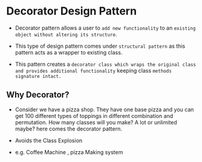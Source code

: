 # Decorator Design Pattern

- Decorator pattern allows a user to `add new functionality` to an `existing object without altering its structure`.
- This type of design pattern comes under `structural pattern` as this pattern acts as a wrapper to existing class.

- This pattern creates a `decorator class which wraps the original class and provides additional functionality` keeping class `methods signature intact.`

## Why Decorator?

- Consider we have a pizza shop. They have one base pizza and you can get 100 different types of toppings in different combination and permutation. How many classes will you make? A lot or unlimited maybe? here comes the decorator pattern.

- Avoids the Class Explosion

- e.g. Coffee Machine , pizza Making system
